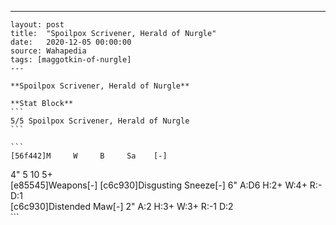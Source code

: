 ---
    layout: post
    title:  "Spoilpox Scrivener, Herald of Nurgle"
    date:   2020-12-05 00:00:00
    source: Wahapedia
    tags: [maggotkin-of-nurgle]
    ---
    
    **Spoilpox Scrivener, Herald of Nurgle**
    
    **Stat Block**
    ```
    5/5 Spoilpox Scrivener, Herald of Nurgle
    ```
    
    ```
    [56f442]M     W     B     Sa    [-]
4"    5     10    5+    
[e85545]Weapons[-]
[c6c930]Disgusting Sneeze[-]
6"     A:D6   H:2+   W:4+   R:-    D:1   
[c6c930]Distended Maw[-]
2"     A:2    H:3+   W:3+   R:-1   D:2   
    ```
    
    
    